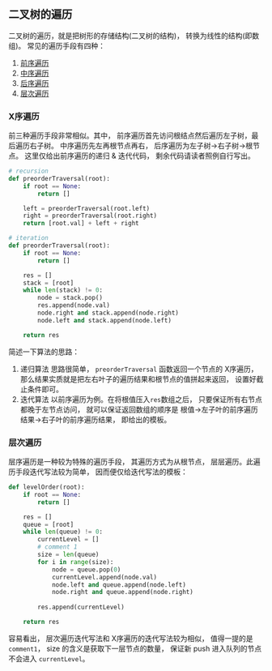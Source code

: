 ## 二叉树的遍历

二叉树的遍历，就是把树形的存储结构(二叉树的结构)， 转换为线性的结构(即数组)。 常见的遍历手段有四种：

1. [前序遍历](https://leetcode-cn.com/problems/binary-tree-preorder-traversal/)
2. [中序遍历](https://leetcode-cn.com/problems/binary-tree-inorder-traversal/)
3. [后序遍历](https://leetcode-cn.com/problems/binary-tree-postorder-traversal/)
4. [层次遍历](https://leetcode-cn.com/problems/binary-tree-level-order-traversal/)

### X序遍历

前三种遍历手段非常相似。其中， 前序遍历首先访问根结点然后遍历左子树，最后遍历右子树。 中序遍历先左再根节点再右， 后序遍历为左子树->右子树->根节点。 这里仅给出前序遍历的递归 & 迭代代码， 剩余代码请读者照例自行写出。

```Python
# recursion
def preorderTraversal(root):
    if root == None:
        return []

    left = preorderTraversal(root.left)
    right = preorderTraversal(root.right)
    return [root.val] + left + right

# iteration
def preorderTraversal(root):
    if root == None:
        return []

    res = []
    stack = [root]
    while len(stack) != 0:
        node = stack.pop()
        res.append(node.val)
        node.right and stack.append(node.right)
        node.left and stack.append(node.left)

    return res
```

简述一下算法的思路：

1. 递归算法
   思路很简单， `preorderTraversal` 函数返回一个节点的 X序遍历， 那么结果实质就是把左右叶子的遍历结果和根节点的值拼起来返回， 设置好截止条件即可。
2. 迭代算法
   以前序遍历为例。在将根值压入`res`数组之后， 只要保证所有右节点都晚于左节点访问， 就可以保证返回数组的顺序是 根值->左子叶的前序遍历结果->右子叶的前序遍历结果， 即给出的模板。

### 层次遍历

层序遍历是一种较为特殊的遍历手段， 其遍历方式为从根节点， 层层遍历。此遍历手段迭代写法较为简单， 因而便仅给迭代写法的模板：

```Python
def levelOrder(root):
    if root == None:
        return []

    res = []
    queue = [root]
    while len(queue) != 0:
        currentLevel = []
        # comment 1
        size = len(queue)
        for i in range(size):
            node = queue.pop(0)
            currentLevel.append(node.val)
            node.left and queue.append(node.left)
            node.right and queue.append(node.right)
        
        res.append(currentLevel)

    return res
```

容易看出， 层次遍历迭代写法和 X序遍历的迭代写法较为相似， 值得一提的是`comment1`， size 的含义是获取下一层节点的数量， 保证新 push 进入队列的节点不会进入 `currentLevel`。